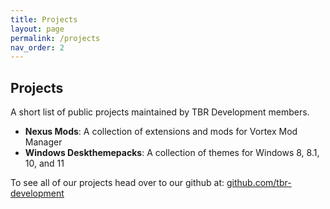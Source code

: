 ```yaml
---
title: Projects
layout: page
permalink: /projects
nav_order: 2
---
```


## Projects
A short list of public projects maintained by TBR Development members.

* **Nexus Mods**: A collection of extensions and mods for Vortex Mod Manager
* **Windows Deskthemepacks**: A collection of themes for Windows 8, 8.1, 10, and 11

To see all of our projects head over to our github at: [github.com/tbr-development][github]

[github]: https://github.com/tbr-development
